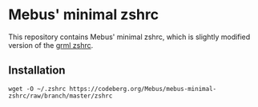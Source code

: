 # Mebus' minimal zshrc

This repository contains Mebus' minimal zshrc, which is slightly modified version of the [grml zshrc](https://git.grml.org/?p=grml-etc-core.git;a=blob_plain;f=etc/zsh/zshrc;hb=HEAD).

## Installation

```
wget -O ~/.zshrc https://codeberg.org/Mebus/mebus-minimal-zshrc/raw/branch/master/zshrc
```

